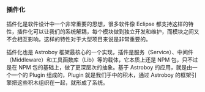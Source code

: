 ### 插件化

插件化是软件设计中一个非常重要的思想，很多软件像 Eclipse 都支持这样的特性，插件化可以让我们的系统解耦，每个模块做到独立开发和维护，而模块之间又不会相互影响，这样的特性对于大型项目来说是非常重要的。

插件化也是 Astroboy 框架最核心的一个实现，插件是服务（Service）、中间件（Middleware）和工具函数库（Lib）等的载体，它本质上还是 NPM 包，只不过是在 NPM 包的基础上，做了更深层次的抽象。基于 Astroboy 的应用，就是由一个一个的 Plugin 组成的，Plugin 就是我们手中的积木，通过 Astroboy 的框架引擎把这些积木组织在一起，就形成了系统。
